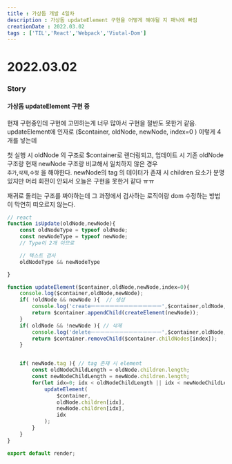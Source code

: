 ```yaml
---
title : 가상돔 개발 4일차
description : 가상돔 updateElement 구현을 어떻게 해야될 지 패닉에 빠짐
creationDate : 2022.03.02
tags : ['TIL','React','Webpack','Viutal-Dom']
---
```


# 2022.03.02


### Story

#### 가상돔 updateElement 구현 중
현재 구현중인데 구현에 고민하는게 너무 많아서 구현을 절반도 못한거 같음.    
updateElement에 인자로 ($container, oldNode, newNode, index=0 )  이렇게 4개를 넣는데 

첫 실행 시 oldNode 의 구조로 $container로 렌더링되고,
업데이트 시 기존 oldNode 구조랑 현재 newNode 구조랑 비교해서 일치하지 않은 경우    
`추가`,`삭제`,`수정` 을 해야한다.
newNode의 tag 의 데이터가 존재 시 children 요소가 분명 있지만 
머리 회전이 안되서 오늘은 구현을 못한거 같다 ㅠㅠ

재귀로 돌리는 구조를 짜야하는데 그 과정에서 검사하는 로직이랑 dom 수정하는 방법이 막연히 떠오르지 않는다.
```js
// react
function isUpdate(oldNode,newNode){
	const oldNodeType = typeof oldNode;
	const newNodeType = typeof newNode;
	// Type이 2개 이므로 

	// 텍스트 검사
	oldNodeType && newNodeType

}

function updateElement($container,oldNode,newNode,index=0){
	console.log($container,oldNode,newNode);
	if( !oldNode && newNode ){  // 생성
		console.log('createㅡㅡㅡㅡㅡㅡㅡㅡㅡㅡㅡㅡㅡㅡㅡ',$container,oldNode,newNode);
		return $container.appendChild(createElement(newNode));
	}
	if( oldNode && !newNode ){ // 삭제
		console.log('deleteㅡㅡㅡㅡㅡㅡㅡㅡㅡㅡㅡㅡㅡㅡㅡ',$container,oldNode,newNode);
		return $container.removeChild($container.childNodes[index]);
	}


	if( newNode.tag ){ // tag 존재 시 element 
		const oldNodeChildLength = oldNode.children.length;
		const newNodeChildLength = newNode.children.length;
		for(let idx=0; idx < oldNodeChildLength || idx < newNodeChildLength; idx++){
			updateElement(
				$container,
				oldNode.children[idx],
				newNode.children[idx],
				idx
			);
		}
	}
}

export default render;

```